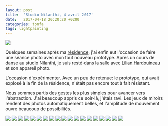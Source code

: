 ```yaml
---
layout: post
title:  'Studio Nilanthi, 4 avril 2017'
date:   2017-04-18 20:20:20 +0200
categories: tonfa
tags: lightpainting
---
```


<img src="{{ site.url }}/assets/images/tonfa_nilanthi/DSC00055.JPG"/>

Quelques semaines après ma <a href="http://www.inventif.fr/posts/en-rsidence" target="_blank">résidence</a>, j'ai enfin eut l'occasion de faire une séance photo avec mon tout nouveau prototype. Après un cours de danse au studio Nilanthi, je suis resté dans la salle avec <a href="https://vimeo.com/lilianhardouineau" target="_blank">Lilian Hardouineau</a> et son appareil photo.

L'occasion d'expérimenter. Avec un peu de retenue: le prototype, qui avait explosé à la fin de la résidence, n'était pas encore tout à fait résistant.
<!--more-->

Nous sommes partis des gestes les plus simples pour avancer vers l'abstraction. J'ai beaucoup appris ce soir-là, j'étais ravi. Les jeux de miroirs rendent des photos automatiquement belles, et l'amplitude de mouvement ouvre beaucoup de possibilités.

<img src="{{ site.url }}/assets/images/tonfa_nilanthi/DSC00092.JPG"/>

<img src="{{ site.url }}/assets/images/tonfa_nilanthi/DSC00120.JPG"/>

<img src="{{ site.url }}/assets/images/tonfa_nilanthi/DSC00124.JPG"/>

<img src="{{ site.url }}/assets/images/tonfa_nilanthi/DSC00127.JPG"/>

<img src="{{ site.url }}/assets/images/tonfa_nilanthi/DSC00136.JPG"/>

<img src="{{ site.url }}/assets/images/tonfa_nilanthi/DSC00144.JPG"/>

<img src="{{ site.url }}/assets/images/tonfa_nilanthi/DSC00148.JPG"/>

<img src="{{ site.url }}/assets/images/tonfa_nilanthi/DSC00151.JPG"/>

<img src="{{ site.url }}/assets/images/tonfa_nilanthi/DSC00153.JPG"/>

<img src="{{ site.url }}/assets/images/tonfa_nilanthi/DSC00175.JPG"/>

<img src="{{ site.url }}/assets/images/tonfa_nilanthi/DSC00183.JPG"/>

<img src="{{ site.url }}/assets/images/tonfa_nilanthi/DSC00203.JPG"/>

<img src="{{ site.url }}/assets/images/tonfa_nilanthi/DSC00204.JPG"/>

<img src="{{ site.url }}/assets/images/tonfa_nilanthi/DSC00205.JPG"/>

<img src="{{ site.url }}/assets/images/tonfa_nilanthi/DSC00212.JPG"/>

<img src="{{ site.url }}/assets/images/tonfa_nilanthi/DSC00222.JPG"/>

<img src="{{ site.url }}/assets/images/tonfa_nilanthi/DSC00226.JPG"/>

<img src="{{ site.url }}/assets/images/tonfa_nilanthi/DSC00228.JPG"/>

<img src="{{ site.url }}/assets/images/tonfa_nilanthi/DSC00236.JPG"/>
